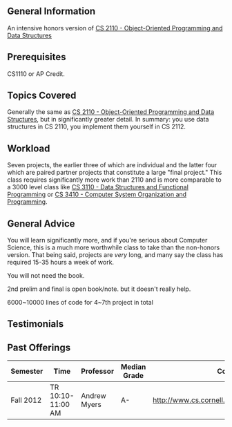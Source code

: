 ## General Information
An intensive honors version of [CS 2110 - Object-Oriented Programming and Data Structures](https://github.com/mrkev/Official-CS-Wiki/blob/master/classes/CS2110.md)

## Prerequisites

CS1110 or AP Credit.

## Topics Covered
Generally the same as [CS 2110 - Object-Oriented Programming and Data Structures](https://github.com/mrkev/Official-CS-Wiki/blob/master/classes/CS2110.md), but in significantly greater detail. In summary: you use data structures in CS 2110, you implement them yourself in CS 2112.

## Workload
Seven projects, the earlier three of which are individual and the latter four which are paired partner projects that constitute a large "final project." This class requires significantly more work than 2110 and is more comparable to a 3000 level class like [CS 3110 - Data Structures and Functional Programming](https://github.com/mrkev/Official-CS-Wiki/blob/master/classes/CS3110.md) or [CS 3410 - Computer System Organization and Programming](https://github.com/mrkev/Official-CS-Wiki/blob/master/classes/CS3410.md).

## General Advice
You will learn significantly more, and if you're serious about Computer Science, this is a much more worthwhile class to take than the non-honors version. That being said, projects are _very_ long, and many say the class has required 15-35 hours a week of work.

You will not need the book.

2nd prelim and final is open book/note. but it doesn't really help.

6000~10000 lines of code for 4~7th project in total

## Testimonials

## Past Offerings
| Semester | Time | Professor | Median Grade | Course Page | 
| --- | --- | --- | --- | --- | 
| Fall 2012 | TR 10:10-11:00 AM | Andrew Myers | A- | http://www.cs.cornell.edu/courses/CS2112/2012fa/ |